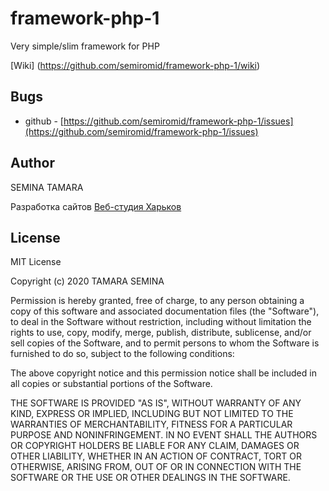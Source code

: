 ﻿# framework-php-1

Very simple/slim framework for PHP


[Wiki] (https://github.com/semiromid/framework-php-1/wiki)







## Bugs
  * github - [https://github.com/semiromid/framework-php-1/issues](https://github.com/semiromid/framework-php-1/issues) 

## Author
SEMINA TAMARA


Разработка сайтов [Веб-студия Харьков](https://web-studio.kh.ua)


## License
MIT License

Copyright (c) 2020 TAMARA SEMINA

Permission is hereby granted, free of charge, to any person obtaining a copy
of this software and associated documentation files (the "Software"), to deal
in the Software without restriction, including without limitation the rights
to use, copy, modify, merge, publish, distribute, sublicense, and/or sell
copies of the Software, and to permit persons to whom the Software is
furnished to do so, subject to the following conditions:

The above copyright notice and this permission notice shall be included in all
copies or substantial portions of the Software.

THE SOFTWARE IS PROVIDED "AS IS", WITHOUT WARRANTY OF ANY KIND, EXPRESS OR
IMPLIED, INCLUDING BUT NOT LIMITED TO THE WARRANTIES OF MERCHANTABILITY,
FITNESS FOR A PARTICULAR PURPOSE AND NONINFRINGEMENT. IN NO EVENT SHALL THE
AUTHORS OR COPYRIGHT HOLDERS BE LIABLE FOR ANY CLAIM, DAMAGES OR OTHER
LIABILITY, WHETHER IN AN ACTION OF CONTRACT, TORT OR OTHERWISE, ARISING FROM,
OUT OF OR IN CONNECTION WITH THE SOFTWARE OR THE USE OR OTHER DEALINGS IN THE
SOFTWARE.